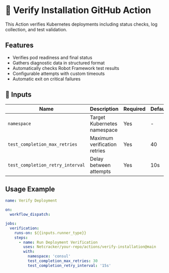 # 🚀 Verify Installation GitHub Action  
This Action verifies Kubernetes deployments including status checks, log collection, and test validation.

## Features
- Verifies pod readiness and final status
- Gathers diagnostic data in structured format
- Automatically checks Robot Framework test results
- Configurable attempts with custom timeouts
- Automatic exit on critical failures

## 📌 Inputs

| Name                             | Description                  | Required | Default |
|----------------------------------|------------------------------|----------|---------|
| `namespace`                      | Target Kubernetes namespace  | Yes      | -       |
| `test_completion_max_retries`    | Maximum verification retries | Yes      | 40      |
| `test_completion_retry_interval` | Delay between attempts       | Yes      | 10s     |

## Usage Example

```yaml
name: Verify Deployment

on:
  workflow_dispatch:

jobs:
  verification:
    runs-on: ${{inputs.runner_type}}
    steps:
      - name: Run Deployment Verification
        uses: Netcracker/your-repo/actions/verify-installation@main
        with:
          namespace: 'consul'
          test_completion_max_retries: 30
          test_completion_retry_interval: '15s'
```
